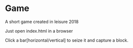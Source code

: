 # Game
A short game created in leisure 2018

Just open index.html in a browser

Click a bar[horizontal/vertical] to seize it and capture a block.
